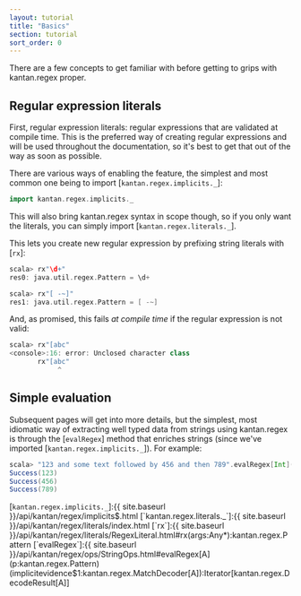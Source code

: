 ```yaml
---
layout: tutorial
title: "Basics"
section: tutorial
sort_order: 0
---
```

There are a few concepts to get familiar with before getting to grips with kantan.regex proper.

## Regular expression literals

First, regular expression literals: regular expressions that are validated at compile time. This is the preferred way
of creating regular expressions and will be used throughout the documentation, so it's best to get that out of the way
as soon as possible.

There are various ways of enabling the feature, the simplest and most common one being to import
[`kantan.regex.implicits._`]:

```scala
import kantan.regex.implicits._
```

This will also bring kantan.regex syntax in scope though, so if you only want the literals, you can simply import
[`kantan.regex.literals._`].

This lets you create new regular expression by prefixing string literals with [`rx`]:

```scala
scala> rx"\d+"
res0: java.util.regex.Pattern = \d+

scala> rx"[ -~]"
res1: java.util.regex.Pattern = [ -~]
```

And, as promised, this fails *at compile time* if the regular expression is not valid:

```scala
scala> rx"[abc"
<console>:16: error: Unclosed character class
       rx"[abc"
            ^
```

## Simple evaluation

Subsequent pages will get into more details, but the simplest, most idiomatic way of extracting well typed data from
strings using kantan.regex is through the [`evalRegex`] method that enriches strings (since we've imported
[`kantan.regex.implicits._`]). For example:

```scala
scala> "123 and some text followed by 456 and then 789".evalRegex[Int](rx"\d+").foreach(println _)
Success(123)
Success(456)
Success(789)
```

[`kantan.regex.implicits._`]:{{ site.baseurl }}/api/kantan/regex/implicits$.html
[`kantan.regex.literals._`]:{{ site.baseurl }}/api/kantan/regex/literals/index.html
[`rx`]:{{ site.baseurl }}/api/kantan/regex/literals/RegexLiteral.html#rx(args:Any*):kantan.regex.Pattern
[`evalRegex`]:{{ site.baseurl }}/api/kantan/regex/ops/StringOps.html#evalRegex[A](p:kantan.regex.Pattern)(implicitevidence$1:kantan.regex.MatchDecoder[A]):Iterator[kantan.regex.DecodeResult[A]]
